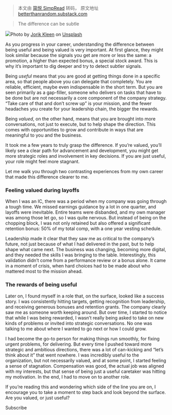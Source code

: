 > 本文由 [简悦 SimpRead](http://ksria.com/simpread/) 转码， 原文地址 [betterthanrandom.substack.com](https://betterthanrandom.substack.com/p/if-you-are-useful-it-doesnt-mean)

> The difference can be subtle

[![](https://substackcdn.com/image/fetch/w_1456,c_limit,f_auto,q_auto:good,fl_progressive:steep/https%3A%2F%2Fsubstack-post-media.s3.amazonaws.com%2Fpublic%2Fimages%2F4749ad8a-f117-4dd8-87f2-62f4cf3bbd64_5760x3840.jpeg)](https://substackcdn.com/image/fetch/f_auto,q_auto:good,fl_progressive:steep/https%3A%2F%2Fsubstack-post-media.s3.amazonaws.com%2Fpublic%2Fimages%2F4749ad8a-f117-4dd8-87f2-62f4cf3bbd64_5760x3840.jpeg)Photo by [Jorik Kleen](https://unsplash.com/@jorikkleen?utm_content=creditCopyText&utm_medium=referral&utm_source=unsplash) on [Unsplash](https://unsplash.com/photos/silhouette-photo-of-crowded-people-pxCGO2S9Db0?utm_content=creditCopyText&utm_medium=referral&utm_source=unsplash)

As you progress in your career, understanding the difference between being useful and being valued is very important. At first glance, they might look similar because the signals you get are more or less the same: a promotion, a higher than expected bonus, a special stock award. This is why it’s important to dig deeper and try to detect subtler signals.

Being _useful_ means that you are good at getting things done in a specific area, so that people above you can delegate that completely. You are reliable, efficient, maybe even indispensable in the short term. But you are seen primarily as a gap-filler, someone who delivers on tasks that have to be done but are not necessarily a core component of the company strategy. “Take care of that and don’t screw up” is your mission, and the fewer headaches you create for your leadership chain, the bigger the rewards.

Being _valued_, on the other hand, means that you are brought into more conversations, not just to execute, but to help shape the direction. This comes with opportunities to grow and contribute in ways that are meaningful to you and the business.

It took me a few years to truly grasp the difference. If you’re valued, you’ll likely see a clear path for advancement and development, you might get more strategic roles and involvement in key decisions. If you are just useful, your role might feel more stagnant.

Let me walk you through two contrasting experiences from my own career that made this difference clearer to me.

### Feeling valued during layoffs

When I was an IC, there was a period when my company was going through a tough time. We missed earnings guidance by a lot in one quarter, and layoffs were inevitable. Entire teams were disbanded, and my own manager was among those let go, so I was quite nervous. But instead of being on the chopping block, I was not only retained but also offered a significant retention bonus: 50% of my total comp, with a one year vesting schedule.

Leadership made it clear that they saw me as critical to the company’s future, not just because of what I had delivered in the past, but to help shape what came next. The business was changing, becoming more digital, and they needed the skills I was bringing to the table. Interestingly, this validation didn’t come from a performance review or a bonus alone. It came in a moment of crisis, when hard choices had to be made about who mattered most to the mission ahead.

### The rewards of being useful

Later on, I found myself in a role that, on the surface, looked like a success story. I was consistently hitting targets, getting recognition from leadership, and receiving generous bonuses and retention grants. The company clearly saw me as someone worth keeping around. But over time, I started to notice that while I was being rewarded, I wasn’t really being asked to take on new kinds of problems or invited into strategic conversations. No one was talking to me about where I wanted to go next or how I could grow.

I had become the go-to person for making things run smoothly, for fixing urgent problems, for delivering. But every time I pushed toward more strategic and ambitious directions, there was a lot of can-kicking and “let’s think about it” that went nowhere. I was incredibly useful to the organization, but not necessarily valued, and at some point, I started feeling a sense of stagnation. Compensation was good, the actual job was aligned with my interests, but that sense of being just a useful caretaker was hitting my motivation. In the end, I had to move on to another role.

If you’re reading this and wondering which side of the line you are on, I encourage you to take a moment to step back and look beyond the surface. Are you valued, or just useful?

Subscribe